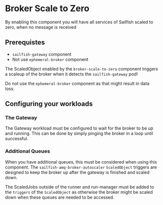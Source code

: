 # Broker Scale to Zero
By enabling this component you will have all services of Sailfish scaled to zero, when no message is received

## Prerequistes
- `sailfish-gateway` component
- Not use `ephemeral-broker` component

The ScaledObject enabled by the `broker-scale-to-zero` component triggers a scaleup of the broker when it detects the `sailfish-gateway` pod!

Do not use the `ephemeral-broker` component as that might result in data loss.


## Configuring your workloads
### The Gateway
The Gateway workload must be configured to wait for the broker to be up and running. This can be done by simply pinging the broker in a loop until successful.

### Additional Queues
When you have additional queues, this must be considered when using this component. The `sailfish-amq-broker-autoscaler` `ScaledObject` triggers are designed to keep the broker up after the gateway is finished and scaled down. 

The ScaledJobs outside of the runner and run-manager must be added to the `triggers` of the `ScaledObject` as otherwise the broker might be scaled down when these queues are needed to be accessed.

